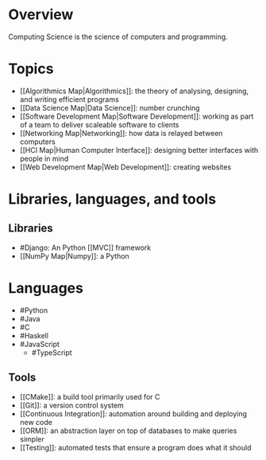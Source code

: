 # Overview
Computing Science is the science of computers and programming.

# Topics
- [[Algorithmics Map|Algorithmics]]: the theory of analysing, designing, and writing efficient programs
- [[Data Science Map|Data Science]]: number crunching
- [[Software Development Map|Software Development]]: working as part of a team to deliver scaleable software to clients
- [[Networking Map|Networking]]: how data is relayed between computers
- [[HCI Map|Human Computer Interface]]: designing better interfaces with people in mind
- [[Web Development Map|Web Development]]: creating websites

# Libraries, languages, and tools
## Libraries
- #Django: An Python [[MVC]] framework 
- [[NumPy Map|Numpy]]: a Python

# Languages
- #Python
- #Java
- #C
- #Haskell
- #JavaScript
	- #TypeScript

## Tools
- [[CMake]]: a build tool primarily used for C
- [[Git]]: a version control system
- [[Continuous Integration]]: automation around building and deploying new code
- [[ORM]]: an abstraction layer on top of databases to make queries simpler
- [[Testing]]: automated tests that ensure a program does what it should